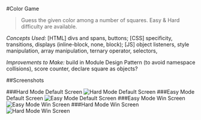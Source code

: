 #Color Game 

>Guess the given color among a number of squares. Easy & Hard difficulty are available.

_Concepts Used:_ [HTML] divs and spans, buttons; [CSS] specificity, transitions, displays (inline-block, none, block); [JS] object listeners, style manipulation, array manipulation, ternary operator, selectors,

_Improvements to Make:_ build in Module Design Pattern (to avoid namespace collisions), score counter, declare square as objects?

##Screenshots

###Hard Mode Default Screen
![Hard Mode Default Screen](https://raw.githubusercontent.com/cecdelr/ColtSteele_WebDevCourse/blob/master/Projects/ColorGame/Screenshot/img1.png)
###Easy Mode Default Screen
![Easy Mode Default Screen](https://raw.githubusercontent.com/cecdelr/ColtSteele_WebDevCourse/blob/master/Projects/ColorGame/Screenshot/img2.png)
###Easy Mode Win Screen
![Easy Mode Win Screen](https://raw.githubusercontent.com/cecdelr/ColtSteele_WebDevCourse/blob/master/Projects/ColorGame/Screenshot/img3.png)
###Hard Mode Win Screen
![Hard Mode Win Screen](https://raw.githubusercontent.com/cecdelr/ColtSteele_WebDevCourse/blob/master/Projects/ColorGame/Screenshot/img4.png)